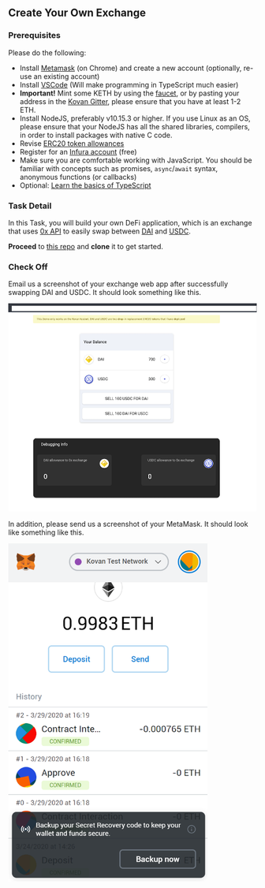 ## Create Your Own Exchange

### Prerequisites

Please do the following:

* Install [Metamask](https://metamask.io/) (on Chrome) and create a new account (optionally, re-use an existing account)
* Install [VSCode](https://code.visualstudio.com/) (Will make programming in TypeScript much easier)
* **Important!** Mint some KETH by using the [faucet](https://faucet.kovan.network/), or by pasting your address in the [Kovan Gitter](https://gitter.im/kovan-testnet/faucet), please ensure that you have at least 1-2 ETH.
* Install NodeJS, preferably v10.15.3 or higher. If you use Linux as an OS, please ensure that your NodeJS has all the shared libraries, compilers, in order to install packages with native C code.
* Revise [ERC20 token allowances](https://tokenallowance.io/)
* Register for an [Infura account](https://infura.io/) (free)
* Make sure you are comfortable working with JavaScript. You should be familiar with concepts such as promises, `async`/`await` syntax, anonymous functions (or callbacks)
* Optional: [Learn the basics of TypeScript](https://www.typescriptlang.org/docs/handbook/typescript-in-5-minutes.html)



### Task Detail

In this Task, you will build your own DeFi application, which is an exchange that uses [0x API](https://0x.org/api) to easily swap between [DAI](https://makerdao.com/en/) and [USDC](https://www.centre.io/usdc).

**Proceed** to [this repo](https://github.com/PirosB3/Blockchain-Lecture-UC-Berkeley) and **clone** it to get started.


### Check Off

Email us a screenshot of your exchange web app after successfully swapping DAI and USDC. It should look something like this.

![Demo of the Web App](demo.png)

In addition, please send us a screenshot of your MetaMask. It should look like something like this. 

<img src="MetaMask.png" alt="Screenshot of MetaMask" style="zoom:67%;" />